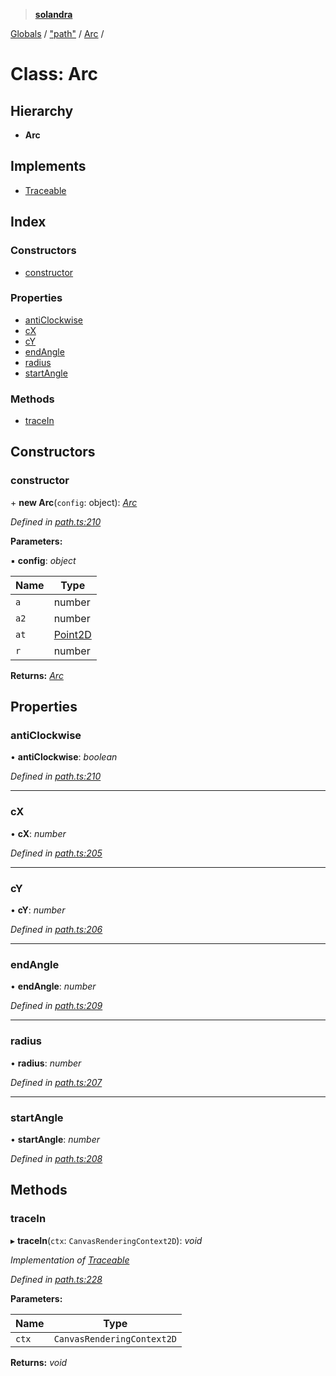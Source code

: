 > **[solandra](../README.md)**

[Globals](../README.md) / ["path"](../modules/_path_.md) / [Arc](_path_.arc.md) /

# Class: Arc

## Hierarchy

* **Arc**

## Implements

* [Traceable](../interfaces/_path_.traceable.md)

## Index

### Constructors

* [constructor](_path_.arc.md#constructor)

### Properties

* [antiClockwise](_path_.arc.md#anticlockwise)
* [cX](_path_.arc.md#cx)
* [cY](_path_.arc.md#cy)
* [endAngle](_path_.arc.md#endangle)
* [radius](_path_.arc.md#radius)
* [startAngle](_path_.arc.md#startangle)

### Methods

* [traceIn](_path_.arc.md#tracein)

## Constructors

###  constructor

\+ **new Arc**(`config`: object): *[Arc](_path_.arc.md)*

*Defined in [path.ts:210](https://github.com/jamesporter/solandra/blob/2971925/src/lib/path.ts#L210)*

**Parameters:**

▪ **config**: *object*

Name | Type |
------ | ------ |
`a` | number |
`a2` | number |
`at` | [Point2D](../modules/_types_sol_.md#point2d) |
`r` | number |

**Returns:** *[Arc](_path_.arc.md)*

## Properties

###  antiClockwise

• **antiClockwise**: *boolean*

*Defined in [path.ts:210](https://github.com/jamesporter/solandra/blob/2971925/src/lib/path.ts#L210)*

___

###  cX

• **cX**: *number*

*Defined in [path.ts:205](https://github.com/jamesporter/solandra/blob/2971925/src/lib/path.ts#L205)*

___

###  cY

• **cY**: *number*

*Defined in [path.ts:206](https://github.com/jamesporter/solandra/blob/2971925/src/lib/path.ts#L206)*

___

###  endAngle

• **endAngle**: *number*

*Defined in [path.ts:209](https://github.com/jamesporter/solandra/blob/2971925/src/lib/path.ts#L209)*

___

###  radius

• **radius**: *number*

*Defined in [path.ts:207](https://github.com/jamesporter/solandra/blob/2971925/src/lib/path.ts#L207)*

___

###  startAngle

• **startAngle**: *number*

*Defined in [path.ts:208](https://github.com/jamesporter/solandra/blob/2971925/src/lib/path.ts#L208)*

## Methods

###  traceIn

▸ **traceIn**(`ctx`: `CanvasRenderingContext2D`): *void*

*Implementation of [Traceable](../interfaces/_path_.traceable.md)*

*Defined in [path.ts:228](https://github.com/jamesporter/solandra/blob/2971925/src/lib/path.ts#L228)*

**Parameters:**

Name | Type |
------ | ------ |
`ctx` | `CanvasRenderingContext2D` |

**Returns:** *void*